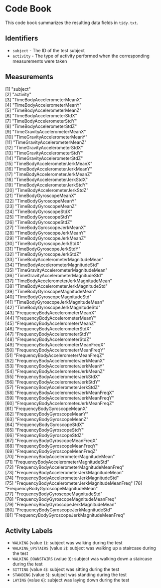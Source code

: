# Code Book

This code book summarizes the resulting data fields in `tidy.txt`.

## Identifiers

* `subject` - The ID of the test subject
* `activity` - The type of activity performed when the corresponding measurements were taken

## Measurements

 [1] "subject"                                        
 [2] "activity"                                       
 [3] "TimeBodyAccelerometerMeanX"                     
 [4] "TimeBodyAccelerometerMeanY"                     
 [5] "TimeBodyAccelerometerMeanZ"                     
 [6] "TimeBodyAccelerometerStdX"                      
 [7] "TimeBodyAccelerometerStdY"                      
 [8] "TimeBodyAccelerometerStdZ"                      
 [9] "TimeGravityAccelerometerMeanX"                  
[10] "TimeGravityAccelerometerMeanY"                  
[11] "TimeGravityAccelerometerMeanZ"                  
[12] "TimeGravityAccelerometerStdX"                   
[13] "TimeGravityAccelerometerStdY"                   
[14] "TimeGravityAccelerometerStdZ"                   
[15] "TimeBodyAccelerometerJerkMeanX"                 
[16] "TimeBodyAccelerometerJerkMeanY"                 
[17] "TimeBodyAccelerometerJerkMeanZ"                 
[18] "TimeBodyAccelerometerJerkStdX"                  
[19] "TimeBodyAccelerometerJerkStdY"                  
[20] "TimeBodyAccelerometerJerkStdZ"                  
[21] "TimeBodyGyroscopeMeanX"                         
[22] "TimeBodyGyroscopeMeanY"                         
[23] "TimeBodyGyroscopeMeanZ"                         
[24] "TimeBodyGyroscopeStdX"                          
[25] "TimeBodyGyroscopeStdY"                          
[26] "TimeBodyGyroscopeStdZ"                          
[27] "TimeBodyGyroscopeJerkMeanX"                     
[28] "TimeBodyGyroscopeJerkMeanY"                     
[29] "TimeBodyGyroscopeJerkMeanZ"                     
[30] "TimeBodyGyroscopeJerkStdX"                      
[31] "TimeBodyGyroscopeJerkStdY"                      
[32] "TimeBodyGyroscopeJerkStdZ"                      
[33] "TimeBodyAccelerometerMagnitudeMean"             
[34] "TimeBodyAccelerometerMagnitudeStd"              
[35] "TimeGravityAccelerometerMagnitudeMean"          
[36] "TimeGravityAccelerometerMagnitudeStd"           
[37] "TimeBodyAccelerometerJerkMagnitudeMean"         
[38] "TimeBodyAccelerometerJerkMagnitudeStd"          
[39] "TimeBodyGyroscopeMagnitudeMean"                 
[40] "TimeBodyGyroscopeMagnitudeStd"                  
[41] "TimeBodyGyroscopeJerkMagnitudeMean"             
[42] "TimeBodyGyroscopeJerkMagnitudeStd"              
[43] "FrequencyBodyAccelerometerMeanX"                
[44] "FrequencyBodyAccelerometerMeanY"                
[45] "FrequencyBodyAccelerometerMeanZ"                
[46] "FrequencyBodyAccelerometerStdX"                 
[47] "FrequencyBodyAccelerometerStdY"                 
[48] "FrequencyBodyAccelerometerStdZ"                 
[49] "FrequencyBodyAccelerometerMeanFreqX"            
[50] "FrequencyBodyAccelerometerMeanFreqY"            
[51] "FrequencyBodyAccelerometerMeanFreqZ"            
[52] "FrequencyBodyAccelerometerJerkMeanX"            
[53] "FrequencyBodyAccelerometerJerkMeanY"            
[54] "FrequencyBodyAccelerometerJerkMeanZ"            
[55] "FrequencyBodyAccelerometerJerkStdX"             
[56] "FrequencyBodyAccelerometerJerkStdY"             
[57] "FrequencyBodyAccelerometerJerkStdZ"             
[58] "FrequencyBodyAccelerometerJerkMeanFreqX"        
[59] "FrequencyBodyAccelerometerJerkMeanFreqY"        
[60] "FrequencyBodyAccelerometerJerkMeanFreqZ"        
[61] "FrequencyBodyGyroscopeMeanX"                    
[62] "FrequencyBodyGyroscopeMeanY"                    
[63] "FrequencyBodyGyroscopeMeanZ"                    
[64] "FrequencyBodyGyroscopeStdX"                     
[65] "FrequencyBodyGyroscopeStdY"                     
[66] "FrequencyBodyGyroscopeStdZ"                     
[67] "FrequencyBodyGyroscopeMeanFreqX"                
[68] "FrequencyBodyGyroscopeMeanFreqY"                
[69] "FrequencyBodyGyroscopeMeanFreqZ"                
[70] "FrequencyBodyAccelerometerMagnitudeMean"        
[71] "FrequencyBodyAccelerometerMagnitudeStd"         
[72] "FrequencyBodyAccelerometerMagnitudeMeanFreq"    
[73] "FrequencyBodyAccelerometerJerkMagnitudeMean"    
[74] "FrequencyBodyAccelerometerJerkMagnitudeStd"     
[75] "FrequencyBodyAccelerometerJerkMagnitudeMeanFreq"
[76] "FrequencyBodyGyroscopeMagnitudeMean"            
[77] "FrequencyBodyGyroscopeMagnitudeStd"             
[78] "FrequencyBodyGyroscopeMagnitudeMeanFreq"        
[79] "FrequencyBodyGyroscopeJerkMagnitudeMean"        
[80] "FrequencyBodyGyroscopeJerkMagnitudeStd"         
[81] "FrequencyBodyGyroscopeJerkMagnitudeMeanFreq" 


## Activity Labels

* `WALKING` (value `1`): subject was walking during the test
* `WALKING_UPSTAIRS` (value `2`): subject was walking up a staircase during the test
* `WALKING_DOWNSTAIRS` (value `3`): subject was walking down a staircase during the test
* `SITTING` (value `4`): subject was sitting during the test
* `STANDING` (value `5`): subject was standing during the test
* `LAYING` (value `6`): subject was laying down during the test
